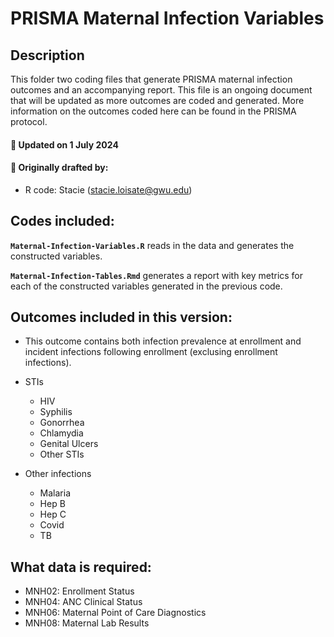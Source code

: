 
# PRISMA Maternal Infection Variables

## Description

This folder two coding files that generate PRISMA maternal infection outcomes and an accompanying report. This file is an ongoing document that will be
updated as more outcomes are coded and generated. More information on
the outcomes coded here can be found in the PRISMA protocol.

#### :pushpin: Updated on 1 July 2024

#### :pushpin: Originally drafted by:

- R code: Stacie (<stacie.loisate@gwu.edu>)

## Codes included:

**`Maternal-Infection-Variables.R`** reads in the data and generates the
constructed variables.

**`Maternal-Infection-Tables.Rmd`** generates a report with key
metrics for each of the constructed variables generated in the previous
code.

## Outcomes included in this version:
- This outcome contains both infection prevalence at enrollment and incident infections following enrollment (exclusing enrollment infections).

- STIs
  + HIV
  + Syphilis
  + Gonorrhea
  + Chlamydia
  + Genital Ulcers
  + Other STIs
  
- Other infections
  + Malaria
  + Hep B
  + Hep C
  + Covid
  + TB

## What data is required:

- MNH02: Enrollment Status
- MNH04: ANC Clinical Status
- MNH06: Maternal Point of Care Diagnostics
- MNH08: Maternal Lab Results 

